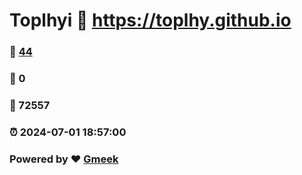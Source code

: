# Toplhyi :link: https://toplhy.github.io 
### :page_facing_up: [44](https://toplhy.github.io/tag.html) 
### :speech_balloon: 0 
### :hibiscus: 72557 
### :alarm_clock: 2024-07-01 18:57:00 
### Powered by :heart: [Gmeek](https://github.com/Meekdai/Gmeek)
